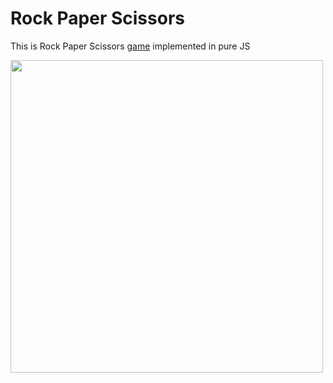 # Rock Paper Scissors  
This is Rock Paper Scissors [game][1] implemented in pure JS    
  


<img src="https://i.pinimg.com/736x/1b/c3/46/1bc346b892d08de3d0a282089801e912.jpg"
height="500px" width="auto">

[1]: https://github.com/weagret/rock-paper-scissors "Rock Paper Scissors website"